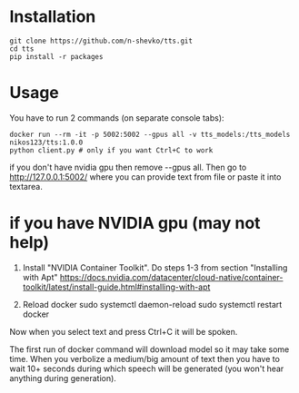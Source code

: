 # Installation
```
git clone https://github.com/n-shevko/tts.git
cd tts
pip install -r packages
```

# Usage

You have to run 2 commands (on separate console tabs):
```
docker run --rm -it -p 5002:5002 --gpus all -v tts_models:/tts_models nikos123/tts:1.0.0
python client.py # only if you want Ctrl+C to work
```
if you don't have nvidia gpu then remove --gpus all.
Then go to http://127.0.0.1:5002/ where you can provide text from file or paste it into textarea.

# if you have NVIDIA gpu (may not help)

1. Install "NVIDIA Container Toolkit". Do steps 1-3 from section "Installing with Apt"
https://docs.nvidia.com/datacenter/cloud-native/container-toolkit/latest/install-guide.html#installing-with-apt

2. Reload docker
sudo systemctl daemon-reload
sudo systemctl restart docker

Now when you select text and press Ctrl+C it will be spoken.


The first run of docker command will download model so it may take some time.
When you verbolize a medium/big amount of text then you have to wait 10+ seconds during which speech will be generated (you won't hear anything during generation).


